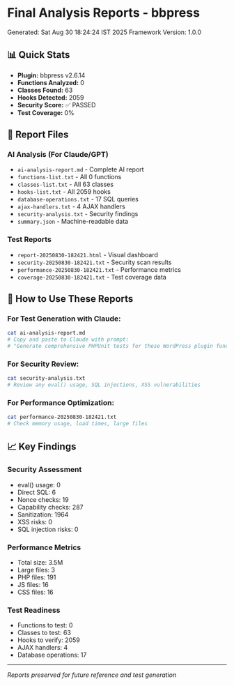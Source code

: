# Final Analysis Reports - bbpress
Generated: Sat Aug 30 18:24:24 IST 2025
Framework Version: 1.0.0

## 📊 Quick Stats
- **Plugin:** bbpress v2.6.14
- **Functions Analyzed:** 0
- **Classes Found:** 63
- **Hooks Detected:** 2059
- **Security Score:** ✅ PASSED
- **Test Coverage:** 0%

## 📁 Report Files

### AI Analysis (For Claude/GPT)
- `ai-analysis-report.md` - Complete AI report
- `functions-list.txt` - All 0 functions
- `classes-list.txt` - All 63 classes
- `hooks-list.txt` - All 2059 hooks
- `database-operations.txt` - 17 SQL queries
- `ajax-handlers.txt` - 4 AJAX handlers
- `security-analysis.txt` - Security findings
- `summary.json` - Machine-readable data

### Test Reports
- `report-20250830-182421.html` - Visual dashboard
- `security-20250830-182421.txt` - Security scan results
- `performance-20250830-182421.txt` - Performance metrics
- `coverage-20250830-182421.txt` - Test coverage data

## 🚀 How to Use These Reports

### For Test Generation with Claude:
```bash
cat ai-analysis-report.md
# Copy and paste to Claude with prompt:
# "Generate comprehensive PHPUnit tests for these WordPress plugin functions"
```

### For Security Review:
```bash
cat security-analysis.txt
# Review any eval() usage, SQL injections, XSS vulnerabilities
```

### For Performance Optimization:
```bash
cat performance-20250830-182421.txt
# Check memory usage, load times, large files
```

## 📈 Key Findings

### Security Assessment
- eval() usage: 0
- Direct SQL: 6
- Nonce checks: 19
- Capability checks: 287
- Sanitization: 1964
- XSS risks: 0
- SQL injection risks: 0

### Performance Metrics
- Total size: 3.5M
- Large files: 3
- PHP files: 191
- JS files: 16
- CSS files: 16

### Test Readiness
- Functions to test: 0
- Classes to test: 63
- Hooks to verify: 2059
- AJAX handlers: 4
- Database operations: 17

---
*Reports preserved for future reference and test generation*
